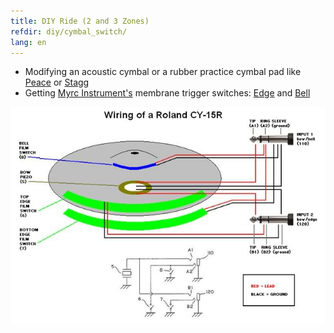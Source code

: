 ```yaml
---
title: DIY Ride (2 and 3 Zones)
refdir: diy/cymbal_switch/
lang: en
---
```

* Modifying an acoustic cymbal or a rubber practice cymbal pad like
  [Peace](http://www.peace-drums.com/products_01.php?u=91&s=143) or
  [Stagg](https://www.staggmusic.com/en/products/cymbals-and-percussion/drums/practice-pads)
* Getting [Myrc Instrument's](https://www.facebook.com/MyrkInstruments)
  membrane trigger switches: [Edge](http://www.ebay.com/itm/332116496617) and [Bell](http://www.ebay.com/itm/332140903268)

<img src="./cy15_wiring.jpg" alt="CY15R Wiring" class="img-responsive">
